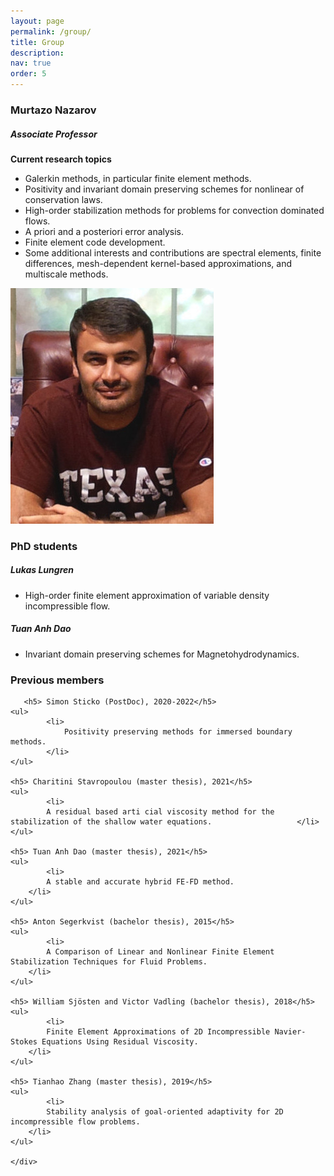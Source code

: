 ```yaml
---
layout: page
permalink: /group/
title: Group
description: 
nav: true
order: 5
---
```


<article>
  <div class="row">
    <div class="col">
      <h3> Murtazo Nazarov </h3>
      <h5> Associate Professor </h5>
      <i class="icon-search"></i>
	<b>Current research topics</b>
	    <ul>
	    	<li>
	    	    Galerkin methods, in particular finite element methods.
	    	</li>
	    	<li>
	    	Positivity and invariant domain preserving schemes for nonlinear of conservation laws.
	    	</li>
	    	<li>
	    	High-order stabilization methods for problems for convection dominated flows.
	    	</li>
	    	<li>
	    	A priori and a posteriori error analysis.
	    	</li>
	    	<li>
	    	Finite element code development.
	    	</li>
	    	<li>
	    	Some additional interests and contributions are spectral elements, finite differences, mesh-dependent kernel-based approximations, and multiscale methods.
	    	</li>
	</ul>
    </div>
      <div class="profile col-3">
          <img class="img-fluid z-depth-4 rounded" src="/assets/img/pic2_small.jpg">
      </div>
  </div>

	
  <div class="row">
   <div class="col">
      <h3> PhD students </h3>
      <h5> Lukas Lungren </h5>
	    <ul>
	    	<li>
	    	    High-order finite element approximation of variable density incompressible flow.
	    	</li>
	</ul>
      <h5> Tuan Anh Dao </h5>
	    <ul>
	    	<li>
	    	    Invariant domain preserving schemes for Magnetohydrodynamics.
	    	</li>
	</ul>
    </div>
  </div>

  <div class="row">
   <div class="col">
      <h3> Previous members </h3>

       <h5> Simon Sticko (PostDoc), 2020-2022</h5>
	<ul>
	    	<li>
	    	    Positivity preserving methods for immersed boundary methods.
	    	</li>
	</ul>

	<h5> Charitini Stavropoulou (master thesis), 2021</h5>
	<ul>
	    	<li>
			A residual based arti cial viscosity method for the stabilization of the shallow water equations.	    		    </li>
	</ul>

	<h5> Tuan Anh Dao (master thesis), 2021</h5>
	<ul>
	    	<li>
			A stable and accurate hybrid FE-FD method.
		</li>
	</ul>

	<h5> Anton Segerkvist (bachelor thesis), 2015</h5>
	<ul>
	    	<li>
			A Comparison of Linear and Nonlinear Finite Element Stabilization Techniques for Fluid Problems.
		</li>
	</ul>

	<h5> William Sjösten and Victor Vadling (bachelor thesis), 2018</h5>
	<ul>
	    	<li>
			Finite Element Approximations of 2D Incompressible Navier-Stokes Equations Using Residual Viscosity.
		</li>
	</ul>

	<h5> Tianhao Zhang (master thesis), 2019</h5>
	<ul>
	    	<li>
			Stability analysis of goal-oriented adaptivity for 2D incompressible flow problems.
		</li>
	</ul>

    </div>
  </div>


</article>

